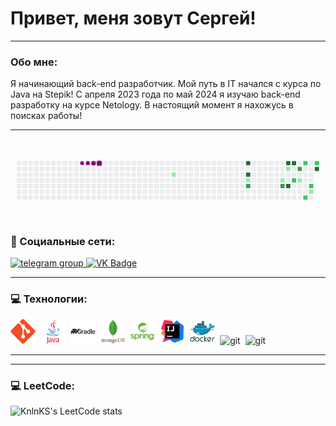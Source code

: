 # Привет, меня зовут Сергей!

---

###  Обо мне:

Я начинающий back-end разработчик. Мой путь в IT начался с курса по Java на Stepik! С апреля 2023 года по май 2024 я изучаю back-end разработку на курсе Netology. В настоящий момент я нахожусь в поисках работы!

---
<svg viewBox="-16 -32 880 192" width="880" height="192" xmlns="http://www.w3.org/2000/svg"><desc>Generated with https://github.com/Platane/snk</desc><style>:root{--cb:#1b1f230a;--cs:purple;--ce:#ebedf0;--c0:#ebedf0;--c1:#9be9a8;--c2:#40c463;--c3:#30a14e;--c4:#216e39}.c{shape-rendering:geometricPrecision;fill:var(--ce);stroke-width:1px;stroke:var(--cb);animation:none 17300ms linear infinite;width:12px;height:12px}@keyframes c0{17.33%{fill:var(--c1)}17.35%,100%{fill:var(--ce)}}.c.c0{fill:var(--c1);animation-name:c0}@keyframes c1{57.22%{fill:var(--c4)}57.24%,100%{fill:var(--ce)}}.c.c1{fill:var(--c4);animation-name:c1}@keyframes c2{56.06%{fill:var(--c4)}56.08%,100%{fill:var(--ce)}}.c.c2{fill:var(--c4);animation-name:c2}@keyframes c3{25.42%{fill:var(--c1)}25.44%,100%{fill:var(--ce)}}.c.c3{fill:var(--c1);animation-name:c3}@keyframes c4{54.9%{fill:var(--c3)}54.92%,100%{fill:var(--ce)}}.c.c4{fill:var(--c3);animation-name:c4}@keyframes c5{28.89%{fill:var(--c1)}28.91%,100%{fill:var(--ce)}}.c.c5{fill:var(--c1);animation-name:c5}@keyframes c6{51.44%{fill:var(--c3)}51.46%,100%{fill:var(--ce)}}.c.c6{fill:var(--c3);animation-name:c6}@keyframes c7{61.26%{fill:var(--c4)}61.28%,100%{fill:var(--ce)}}.c.c7{fill:var(--c4);animation-name:c7}@keyframes c8{30.63%{fill:var(--c1)}30.65%,100%{fill:var(--ce)}}.c.c8{fill:var(--c1);animation-name:c8}@keyframes c9{69.35%{fill:var(--c4)}69.37%,100%{fill:var(--ce)}}.c.c9{fill:var(--c4);animation-name:c9}@keyframes ca{61.84%{fill:var(--c4)}61.86%,100%{fill:var(--ce)}}.c.ca{fill:var(--c4);animation-name:ca}@keyframes cb{40.45%{fill:var(--c2)}40.47%,100%{fill:var(--ce)}}.c.cb{fill:var(--c2);animation-name:cb}@keyframes cc{47.97%{fill:var(--c3)}47.99%,100%{fill:var(--ce)}}.c.cc{fill:var(--c3);animation-name:cc}@keyframes cd{32.94%{fill:var(--c1)}32.96%,100%{fill:var(--ce)}}.c.cd{fill:var(--c1);animation-name:cd}@keyframes ce{43.34%{fill:var(--c2)}43.36%,100%{fill:var(--ce)}}.c.ce{fill:var(--c2);animation-name:ce}@keyframes cf{37.56%{fill:var(--c2)}37.58%,100%{fill:var(--ce)}}.c.cf{fill:var(--c2);animation-name:cf}@keyframes cg{35.83%{fill:var(--c2)}35.85%,100%{fill:var(--ce)}}.c.cg{fill:var(--c2);animation-name:cg}@keyframes ch{35.25%{fill:var(--c1)}35.27%,100%{fill:var(--ce)}}.c.ch{fill:var(--c1);animation-name:ch}@keyframes ci{44.5%{fill:var(--c2)}44.52%,100%{fill:var(--ce)}}.c.ci{fill:var(--c2);animation-name:ci}@keyframes cj{64.73%{fill:var(--c4)}64.75%,100%{fill:var(--ce)}}.c.cj{fill:var(--c4);animation-name:cj}.u{transform-origin:0 0;transform:scale(0,1);animation:none linear 17300ms infinite}@keyframes u0{17.33%{transform:scale(0.000,1)}17.35%,25.42%{transform:scale(0.167,1)}25.44%,28.89%{transform:scale(0.333,1)}28.91%,30.63%{transform:scale(0.500,1)}30.65%,32.94%{transform:scale(0.667,1)}32.96%,35.25%{transform:scale(0.833,1)}35.27%,100%{transform:scale(1.000,1)}}.u.u0{fill:var(--c1);animation-name:u0;transform-origin:0.0px 0}@keyframes u1{35.83%{transform:scale(0.000,1)}35.85%,37.56%{transform:scale(0.200,1)}37.58%,40.45%{transform:scale(0.400,1)}40.47%,43.34%{transform:scale(0.600,1)}43.36%,44.5%{transform:scale(0.800,1)}44.52%,100%{transform:scale(1.000,1)}}.u.u1{fill:var(--c2);animation-name:u1;transform-origin:254.4px 0}@keyframes u2{47.97%{transform:scale(0.000,1)}47.99%,51.44%{transform:scale(0.333,1)}51.46%,54.9%{transform:scale(0.667,1)}54.92%,100%{transform:scale(1.000,1)}}.u.u2{fill:var(--c3);animation-name:u2;transform-origin:466.4px 0}@keyframes u3{56.06%{transform:scale(0.000,1)}56.08%,57.22%{transform:scale(0.167,1)}57.24%,61.26%{transform:scale(0.333,1)}61.28%,61.84%{transform:scale(0.500,1)}61.86%,64.73%{transform:scale(0.667,1)}64.75%,69.35%{transform:scale(0.833,1)}69.37%,100%{transform:scale(1.000,1)}}.u.u3{fill:var(--c4);animation-name:u3;transform-origin:593.6px 0}.s{shape-rendering:geometricPrecision;fill:var(--cs);animation:none linear 17300ms infinite}@keyframes s0{0%,99.42%{transform:translate(0px,-16px)}0.58%{transform:translate(0px,0px)}16.18%{transform:translate(432px,0px)}17.34%{transform:translate(432px,32px)}24.28%{transform:translate(624px,32px)}24.86%{transform:translate(624px,48px)}29.48%{transform:translate(752px,48px)}30.64%,67.63%{transform:translate(752px,16px)}31.21%{transform:translate(768px,16px)}31.79%,41.04%{transform:translate(768px,32px)}32.37%{transform:translate(784px,32px)}32.95%,39.88%{transform:translate(784px,48px)}33.53%{transform:translate(800px,48px)}34.68%{transform:translate(800px,80px)}35.26%{transform:translate(816px,80px)}35.84%{transform:translate(816px,64px)}36.42%{transform:translate(800px,64px)}37.57%{transform:translate(800px,96px)}38.15%{transform:translate(784px,96px)}40.46%{transform:translate(768px,48px)}42.2%{transform:translate(800px,32px)}43.35%{transform:translate(800px,0px)}44.51%,64.16%{transform:translate(832px,0px)}45.09%{transform:translate(832px,-16px)}46.82%{transform:translate(784px,-16px)}47.98%{transform:translate(784px,16px)}49.71%{transform:translate(736px,16px)}51.45%{transform:translate(736px,64px)}54.91%{transform:translate(640px,64px)}57.23%{transform:translate(640px,0px)}64.74%{transform:translate(832px,16px)}69.36%{transform:translate(752px,64px)}91.91%{transform:translate(128px,64px)}93.64%{transform:translate(128px,16px)}94.22%{transform:translate(112px,16px)}94.8%{transform:translate(112px,0px)}97.11%{transform:translate(48px,0px)}97.69%{transform:translate(48px,-16px)}}.s.s0{transform:translate(0px,-16px);animation-name:s0}@keyframes s1{0%,99.42%{transform:translate(16px,-16px)}0.58%{transform:translate(0px,-16px)}1.16%{transform:translate(0px,0px)}16.76%{transform:translate(432px,0px)}17.92%{transform:translate(432px,32px)}24.86%{transform:translate(624px,32px)}25.43%{transform:translate(624px,48px)}30.06%{transform:translate(752px,48px)}31.21%,68.21%{transform:translate(752px,16px)}31.79%{transform:translate(768px,16px)}32.37%,41.62%{transform:translate(768px,32px)}32.95%{transform:translate(784px,32px)}33.53%,40.46%{transform:translate(784px,48px)}34.1%{transform:translate(800px,48px)}35.26%{transform:translate(800px,80px)}35.84%{transform:translate(816px,80px)}36.42%{transform:translate(816px,64px)}36.99%{transform:translate(800px,64px)}38.15%{transform:translate(800px,96px)}38.73%{transform:translate(784px,96px)}41.04%{transform:translate(768px,48px)}42.77%{transform:translate(800px,32px)}43.93%{transform:translate(800px,0px)}45.09%,64.74%{transform:translate(832px,0px)}45.66%{transform:translate(832px,-16px)}47.4%{transform:translate(784px,-16px)}48.55%{transform:translate(784px,16px)}50.29%{transform:translate(736px,16px)}52.02%{transform:translate(736px,64px)}55.49%{transform:translate(640px,64px)}57.8%{transform:translate(640px,0px)}65.32%{transform:translate(832px,16px)}69.94%{transform:translate(752px,64px)}92.49%{transform:translate(128px,64px)}94.22%{transform:translate(128px,16px)}94.8%{transform:translate(112px,16px)}95.38%{transform:translate(112px,0px)}97.69%{transform:translate(48px,0px)}98.27%{transform:translate(48px,-16px)}}.s.s1{transform:translate(16px,-16px);animation-name:s1}@keyframes s2{0%,99.42%{transform:translate(32px,-16px)}1.16%{transform:translate(0px,-16px)}1.73%{transform:translate(0px,0px)}17.34%{transform:translate(432px,0px)}18.5%{transform:translate(432px,32px)}25.43%{transform:translate(624px,32px)}26.01%{transform:translate(624px,48px)}30.64%{transform:translate(752px,48px)}31.79%,68.79%{transform:translate(752px,16px)}32.37%{transform:translate(768px,16px)}32.95%,42.2%{transform:translate(768px,32px)}33.53%{transform:translate(784px,32px)}34.1%,41.04%{transform:translate(784px,48px)}34.68%{transform:translate(800px,48px)}35.84%{transform:translate(800px,80px)}36.42%{transform:translate(816px,80px)}36.99%{transform:translate(816px,64px)}37.57%{transform:translate(800px,64px)}38.73%{transform:translate(800px,96px)}39.31%{transform:translate(784px,96px)}41.62%{transform:translate(768px,48px)}43.35%{transform:translate(800px,32px)}44.51%{transform:translate(800px,0px)}45.66%,65.32%{transform:translate(832px,0px)}46.24%{transform:translate(832px,-16px)}47.98%{transform:translate(784px,-16px)}49.13%{transform:translate(784px,16px)}50.87%{transform:translate(736px,16px)}52.6%{transform:translate(736px,64px)}56.07%{transform:translate(640px,64px)}58.38%{transform:translate(640px,0px)}65.9%{transform:translate(832px,16px)}70.52%{transform:translate(752px,64px)}93.06%{transform:translate(128px,64px)}94.8%{transform:translate(128px,16px)}95.38%{transform:translate(112px,16px)}95.95%{transform:translate(112px,0px)}98.27%{transform:translate(48px,0px)}98.84%{transform:translate(48px,-16px)}}.s.s2{transform:translate(32px,-16px);animation-name:s2}@keyframes s3{0%,99.42%{transform:translate(48px,-16px)}1.73%{transform:translate(0px,-16px)}2.31%{transform:translate(0px,0px)}17.92%{transform:translate(432px,0px)}19.08%{transform:translate(432px,32px)}26.01%{transform:translate(624px,32px)}26.59%{transform:translate(624px,48px)}31.21%{transform:translate(752px,48px)}32.37%,69.36%{transform:translate(752px,16px)}32.95%{transform:translate(768px,16px)}33.53%,42.77%{transform:translate(768px,32px)}34.1%{transform:translate(784px,32px)}34.68%,41.62%{transform:translate(784px,48px)}35.26%{transform:translate(800px,48px)}36.42%{transform:translate(800px,80px)}36.99%{transform:translate(816px,80px)}37.57%{transform:translate(816px,64px)}38.15%{transform:translate(800px,64px)}39.31%{transform:translate(800px,96px)}39.88%{transform:translate(784px,96px)}42.2%{transform:translate(768px,48px)}43.93%{transform:translate(800px,32px)}45.09%{transform:translate(800px,0px)}46.24%,65.9%{transform:translate(832px,0px)}46.82%{transform:translate(832px,-16px)}48.55%{transform:translate(784px,-16px)}49.71%{transform:translate(784px,16px)}51.45%{transform:translate(736px,16px)}53.18%{transform:translate(736px,64px)}56.65%{transform:translate(640px,64px)}58.96%{transform:translate(640px,0px)}66.47%{transform:translate(832px,16px)}71.1%{transform:translate(752px,64px)}93.64%{transform:translate(128px,64px)}95.38%{transform:translate(128px,16px)}95.95%{transform:translate(112px,16px)}96.53%{transform:translate(112px,0px)}98.84%{transform:translate(48px,0px)}}.s.s3{transform:translate(48px,-16px);animation-name:s3}</style><rect class="c" x="2" y="2" rx="2" ry="2"/><rect class="c" x="2" y="18" rx="2" ry="2"/><rect class="c" x="2" y="34" rx="2" ry="2"/><rect class="c" x="2" y="50" rx="2" ry="2"/><rect class="c" x="2" y="66" rx="2" ry="2"/><rect class="c" x="2" y="82" rx="2" ry="2"/><rect class="c" x="2" y="98" rx="2" ry="2"/><rect class="c" x="18" y="2" rx="2" ry="2"/><rect class="c" x="18" y="18" rx="2" ry="2"/><rect class="c" x="18" y="34" rx="2" ry="2"/><rect class="c" x="18" y="50" rx="2" ry="2"/><rect class="c" x="18" y="66" rx="2" ry="2"/><rect class="c" x="18" y="82" rx="2" ry="2"/><rect class="c" x="18" y="98" rx="2" ry="2"/><rect class="c" x="34" y="2" rx="2" ry="2"/><rect class="c" x="34" y="18" rx="2" ry="2"/><rect class="c" x="34" y="34" rx="2" ry="2"/><rect class="c" x="34" y="50" rx="2" ry="2"/><rect class="c" x="34" y="66" rx="2" ry="2"/><rect class="c" x="34" y="82" rx="2" ry="2"/><rect class="c" x="34" y="98" rx="2" ry="2"/><rect class="c" x="50" y="2" rx="2" ry="2"/><rect class="c" x="50" y="18" rx="2" ry="2"/><rect class="c" x="50" y="34" rx="2" ry="2"/><rect class="c" x="50" y="50" rx="2" ry="2"/><rect class="c" x="50" y="66" rx="2" ry="2"/><rect class="c" x="50" y="82" rx="2" ry="2"/><rect class="c" x="50" y="98" rx="2" ry="2"/><rect class="c" x="66" y="2" rx="2" ry="2"/><rect class="c" x="66" y="18" rx="2" ry="2"/><rect class="c" x="66" y="34" rx="2" ry="2"/><rect class="c" x="66" y="50" rx="2" ry="2"/><rect class="c" x="66" y="66" rx="2" ry="2"/><rect class="c" x="66" y="82" rx="2" ry="2"/><rect class="c" x="66" y="98" rx="2" ry="2"/><rect class="c" x="82" y="2" rx="2" ry="2"/><rect class="c" x="82" y="18" rx="2" ry="2"/><rect class="c" x="82" y="34" rx="2" ry="2"/><rect class="c" x="82" y="50" rx="2" ry="2"/><rect class="c" x="82" y="66" rx="2" ry="2"/><rect class="c" x="82" y="82" rx="2" ry="2"/><rect class="c" x="82" y="98" rx="2" ry="2"/><rect class="c" x="98" y="2" rx="2" ry="2"/><rect class="c" x="98" y="18" rx="2" ry="2"/><rect class="c" x="98" y="34" rx="2" ry="2"/><rect class="c" x="98" y="50" rx="2" ry="2"/><rect class="c" x="98" y="66" rx="2" ry="2"/><rect class="c" x="98" y="82" rx="2" ry="2"/><rect class="c" x="98" y="98" rx="2" ry="2"/><rect class="c" x="114" y="2" rx="2" ry="2"/><rect class="c" x="114" y="18" rx="2" ry="2"/><rect class="c" x="114" y="34" rx="2" ry="2"/><rect class="c" x="114" y="50" rx="2" ry="2"/><rect class="c" x="114" y="66" rx="2" ry="2"/><rect class="c" x="114" y="82" rx="2" ry="2"/><rect class="c" x="114" y="98" rx="2" ry="2"/><rect class="c" x="130" y="2" rx="2" ry="2"/><rect class="c" x="130" y="18" rx="2" ry="2"/><rect class="c" x="130" y="34" rx="2" ry="2"/><rect class="c" x="130" y="50" rx="2" ry="2"/><rect class="c" x="130" y="66" rx="2" ry="2"/><rect class="c" x="130" y="82" rx="2" ry="2"/><rect class="c" x="130" y="98" rx="2" ry="2"/><rect class="c" x="146" y="2" rx="2" ry="2"/><rect class="c" x="146" y="18" rx="2" ry="2"/><rect class="c" x="146" y="34" rx="2" ry="2"/><rect class="c" x="146" y="50" rx="2" ry="2"/><rect class="c" x="146" y="66" rx="2" ry="2"/><rect class="c" x="146" y="82" rx="2" ry="2"/><rect class="c" x="146" y="98" rx="2" ry="2"/><rect class="c" x="162" y="2" rx="2" ry="2"/><rect class="c" x="162" y="18" rx="2" ry="2"/><rect class="c" x="162" y="34" rx="2" ry="2"/><rect class="c" x="162" y="50" rx="2" ry="2"/><rect class="c" x="162" y="66" rx="2" ry="2"/><rect class="c" x="162" y="82" rx="2" ry="2"/><rect class="c" x="162" y="98" rx="2" ry="2"/><rect class="c" x="178" y="2" rx="2" ry="2"/><rect class="c" x="178" y="18" rx="2" ry="2"/><rect class="c" x="178" y="34" rx="2" ry="2"/><rect class="c" x="178" y="50" rx="2" ry="2"/><rect class="c" x="178" y="66" rx="2" ry="2"/><rect class="c" x="178" y="82" rx="2" ry="2"/><rect class="c" x="178" y="98" rx="2" ry="2"/><rect class="c" x="194" y="2" rx="2" ry="2"/><rect class="c" x="194" y="18" rx="2" ry="2"/><rect class="c" x="194" y="34" rx="2" ry="2"/><rect class="c" x="194" y="50" rx="2" ry="2"/><rect class="c" x="194" y="66" rx="2" ry="2"/><rect class="c" x="194" y="82" rx="2" ry="2"/><rect class="c" x="194" y="98" rx="2" ry="2"/><rect class="c" x="210" y="2" rx="2" ry="2"/><rect class="c" x="210" y="18" rx="2" ry="2"/><rect class="c" x="210" y="34" rx="2" ry="2"/><rect class="c" x="210" y="50" rx="2" ry="2"/><rect class="c" x="210" y="66" rx="2" ry="2"/><rect class="c" x="210" y="82" rx="2" ry="2"/><rect class="c" x="210" y="98" rx="2" ry="2"/><rect class="c" x="226" y="2" rx="2" ry="2"/><rect class="c" x="226" y="18" rx="2" ry="2"/><rect class="c" x="226" y="34" rx="2" ry="2"/><rect class="c" x="226" y="50" rx="2" ry="2"/><rect class="c" x="226" y="66" rx="2" ry="2"/><rect class="c" x="226" y="82" rx="2" ry="2"/><rect class="c" x="226" y="98" rx="2" ry="2"/><rect class="c" x="242" y="2" rx="2" ry="2"/><rect class="c" x="242" y="18" rx="2" ry="2"/><rect class="c" x="242" y="34" rx="2" ry="2"/><rect class="c" x="242" y="50" rx="2" ry="2"/><rect class="c" x="242" y="66" rx="2" ry="2"/><rect class="c" x="242" y="82" rx="2" ry="2"/><rect class="c" x="242" y="98" rx="2" ry="2"/><rect class="c" x="258" y="2" rx="2" ry="2"/><rect class="c" x="258" y="18" rx="2" ry="2"/><rect class="c" x="258" y="34" rx="2" ry="2"/><rect class="c" x="258" y="50" rx="2" ry="2"/><rect class="c" x="258" y="66" rx="2" ry="2"/><rect class="c" x="258" y="82" rx="2" ry="2"/><rect class="c" x="258" y="98" rx="2" ry="2"/><rect class="c" x="274" y="2" rx="2" ry="2"/><rect class="c" x="274" y="18" rx="2" ry="2"/><rect class="c" x="274" y="34" rx="2" ry="2"/><rect class="c" x="274" y="50" rx="2" ry="2"/><rect class="c" x="274" y="66" rx="2" ry="2"/><rect class="c" x="274" y="82" rx="2" ry="2"/><rect class="c" x="274" y="98" rx="2" ry="2"/><rect class="c" x="290" y="2" rx="2" ry="2"/><rect class="c" x="290" y="18" rx="2" ry="2"/><rect class="c" x="290" y="34" rx="2" ry="2"/><rect class="c" x="290" y="50" rx="2" ry="2"/><rect class="c" x="290" y="66" rx="2" ry="2"/><rect class="c" x="290" y="82" rx="2" ry="2"/><rect class="c" x="290" y="98" rx="2" ry="2"/><rect class="c" x="306" y="2" rx="2" ry="2"/><rect class="c" x="306" y="18" rx="2" ry="2"/><rect class="c" x="306" y="34" rx="2" ry="2"/><rect class="c" x="306" y="50" rx="2" ry="2"/><rect class="c" x="306" y="66" rx="2" ry="2"/><rect class="c" x="306" y="82" rx="2" ry="2"/><rect class="c" x="306" y="98" rx="2" ry="2"/><rect class="c" x="322" y="2" rx="2" ry="2"/><rect class="c" x="322" y="18" rx="2" ry="2"/><rect class="c" x="322" y="34" rx="2" ry="2"/><rect class="c" x="322" y="50" rx="2" ry="2"/><rect class="c" x="322" y="66" rx="2" ry="2"/><rect class="c" x="322" y="82" rx="2" ry="2"/><rect class="c" x="322" y="98" rx="2" ry="2"/><rect class="c" x="338" y="2" rx="2" ry="2"/><rect class="c" x="338" y="18" rx="2" ry="2"/><rect class="c" x="338" y="34" rx="2" ry="2"/><rect class="c" x="338" y="50" rx="2" ry="2"/><rect class="c" x="338" y="66" rx="2" ry="2"/><rect class="c" x="338" y="82" rx="2" ry="2"/><rect class="c" x="338" y="98" rx="2" ry="2"/><rect class="c" x="354" y="2" rx="2" ry="2"/><rect class="c" x="354" y="18" rx="2" ry="2"/><rect class="c" x="354" y="34" rx="2" ry="2"/><rect class="c" x="354" y="50" rx="2" ry="2"/><rect class="c" x="354" y="66" rx="2" ry="2"/><rect class="c" x="354" y="82" rx="2" ry="2"/><rect class="c" x="354" y="98" rx="2" ry="2"/><rect class="c" x="370" y="2" rx="2" ry="2"/><rect class="c" x="370" y="18" rx="2" ry="2"/><rect class="c" x="370" y="34" rx="2" ry="2"/><rect class="c" x="370" y="50" rx="2" ry="2"/><rect class="c" x="370" y="66" rx="2" ry="2"/><rect class="c" x="370" y="82" rx="2" ry="2"/><rect class="c" x="370" y="98" rx="2" ry="2"/><rect class="c" x="386" y="2" rx="2" ry="2"/><rect class="c" x="386" y="18" rx="2" ry="2"/><rect class="c" x="386" y="34" rx="2" ry="2"/><rect class="c" x="386" y="50" rx="2" ry="2"/><rect class="c" x="386" y="66" rx="2" ry="2"/><rect class="c" x="386" y="82" rx="2" ry="2"/><rect class="c" x="386" y="98" rx="2" ry="2"/><rect class="c" x="402" y="2" rx="2" ry="2"/><rect class="c" x="402" y="18" rx="2" ry="2"/><rect class="c" x="402" y="34" rx="2" ry="2"/><rect class="c" x="402" y="50" rx="2" ry="2"/><rect class="c" x="402" y="66" rx="2" ry="2"/><rect class="c" x="402" y="82" rx="2" ry="2"/><rect class="c" x="402" y="98" rx="2" ry="2"/><rect class="c" x="418" y="2" rx="2" ry="2"/><rect class="c" x="418" y="18" rx="2" ry="2"/><rect class="c" x="418" y="34" rx="2" ry="2"/><rect class="c" x="418" y="50" rx="2" ry="2"/><rect class="c" x="418" y="66" rx="2" ry="2"/><rect class="c" x="418" y="82" rx="2" ry="2"/><rect class="c" x="418" y="98" rx="2" ry="2"/><rect class="c" x="434" y="2" rx="2" ry="2"/><rect class="c" x="434" y="18" rx="2" ry="2"/><rect class="c c0" x="434" y="34" rx="2" ry="2"/><rect class="c" x="434" y="50" rx="2" ry="2"/><rect class="c" x="434" y="66" rx="2" ry="2"/><rect class="c" x="434" y="82" rx="2" ry="2"/><rect class="c" x="434" y="98" rx="2" ry="2"/><rect class="c" x="450" y="2" rx="2" ry="2"/><rect class="c" x="450" y="18" rx="2" ry="2"/><rect class="c" x="450" y="34" rx="2" ry="2"/><rect class="c" x="450" y="50" rx="2" ry="2"/><rect class="c" x="450" y="66" rx="2" ry="2"/><rect class="c" x="450" y="82" rx="2" ry="2"/><rect class="c" x="450" y="98" rx="2" ry="2"/><rect class="c" x="466" y="2" rx="2" ry="2"/><rect class="c" x="466" y="18" rx="2" ry="2"/><rect class="c" x="466" y="34" rx="2" ry="2"/><rect class="c" x="466" y="50" rx="2" ry="2"/><rect class="c" x="466" y="66" rx="2" ry="2"/><rect class="c" x="466" y="82" rx="2" ry="2"/><rect class="c" x="466" y="98" rx="2" ry="2"/><rect class="c" x="482" y="2" rx="2" ry="2"/><rect class="c" x="482" y="18" rx="2" ry="2"/><rect class="c" x="482" y="34" rx="2" ry="2"/><rect class="c" x="482" y="50" rx="2" ry="2"/><rect class="c" x="482" y="66" rx="2" ry="2"/><rect class="c" x="482" y="82" rx="2" ry="2"/><rect class="c" x="482" y="98" rx="2" ry="2"/><rect class="c" x="498" y="2" rx="2" ry="2"/><rect class="c" x="498" y="18" rx="2" ry="2"/><rect class="c" x="498" y="34" rx="2" ry="2"/><rect class="c" x="498" y="50" rx="2" ry="2"/><rect class="c" x="498" y="66" rx="2" ry="2"/><rect class="c" x="498" y="82" rx="2" ry="2"/><rect class="c" x="498" y="98" rx="2" ry="2"/><rect class="c" x="514" y="2" rx="2" ry="2"/><rect class="c" x="514" y="18" rx="2" ry="2"/><rect class="c" x="514" y="34" rx="2" ry="2"/><rect class="c" x="514" y="50" rx="2" ry="2"/><rect class="c" x="514" y="66" rx="2" ry="2"/><rect class="c" x="514" y="82" rx="2" ry="2"/><rect class="c" x="514" y="98" rx="2" ry="2"/><rect class="c" x="530" y="2" rx="2" ry="2"/><rect class="c" x="530" y="18" rx="2" ry="2"/><rect class="c" x="530" y="34" rx="2" ry="2"/><rect class="c" x="530" y="50" rx="2" ry="2"/><rect class="c" x="530" y="66" rx="2" ry="2"/><rect class="c" x="530" y="82" rx="2" ry="2"/><rect class="c" x="530" y="98" rx="2" ry="2"/><rect class="c" x="546" y="2" rx="2" ry="2"/><rect class="c" x="546" y="18" rx="2" ry="2"/><rect class="c" x="546" y="34" rx="2" ry="2"/><rect class="c" x="546" y="50" rx="2" ry="2"/><rect class="c" x="546" y="66" rx="2" ry="2"/><rect class="c" x="546" y="82" rx="2" ry="2"/><rect class="c" x="546" y="98" rx="2" ry="2"/><rect class="c" x="562" y="2" rx="2" ry="2"/><rect class="c" x="562" y="18" rx="2" ry="2"/><rect class="c" x="562" y="34" rx="2" ry="2"/><rect class="c" x="562" y="50" rx="2" ry="2"/><rect class="c" x="562" y="66" rx="2" ry="2"/><rect class="c" x="562" y="82" rx="2" ry="2"/><rect class="c" x="562" y="98" rx="2" ry="2"/><rect class="c" x="578" y="2" rx="2" ry="2"/><rect class="c" x="578" y="18" rx="2" ry="2"/><rect class="c" x="578" y="34" rx="2" ry="2"/><rect class="c" x="578" y="50" rx="2" ry="2"/><rect class="c" x="578" y="66" rx="2" ry="2"/><rect class="c" x="578" y="82" rx="2" ry="2"/><rect class="c" x="578" y="98" rx="2" ry="2"/><rect class="c" x="594" y="2" rx="2" ry="2"/><rect class="c" x="594" y="18" rx="2" ry="2"/><rect class="c" x="594" y="34" rx="2" ry="2"/><rect class="c" x="594" y="50" rx="2" ry="2"/><rect class="c" x="594" y="66" rx="2" ry="2"/><rect class="c" x="594" y="82" rx="2" ry="2"/><rect class="c" x="594" y="98" rx="2" ry="2"/><rect class="c" x="610" y="2" rx="2" ry="2"/><rect class="c" x="610" y="18" rx="2" ry="2"/><rect class="c" x="610" y="34" rx="2" ry="2"/><rect class="c" x="610" y="50" rx="2" ry="2"/><rect class="c" x="610" y="66" rx="2" ry="2"/><rect class="c" x="610" y="82" rx="2" ry="2"/><rect class="c" x="610" y="98" rx="2" ry="2"/><rect class="c" x="626" y="2" rx="2" ry="2"/><rect class="c" x="626" y="18" rx="2" ry="2"/><rect class="c" x="626" y="34" rx="2" ry="2"/><rect class="c" x="626" y="50" rx="2" ry="2"/><rect class="c" x="626" y="66" rx="2" ry="2"/><rect class="c" x="626" y="82" rx="2" ry="2"/><rect class="c" x="626" y="98" rx="2" ry="2"/><rect class="c c1" x="642" y="2" rx="2" ry="2"/><rect class="c" x="642" y="18" rx="2" ry="2"/><rect class="c c2" x="642" y="34" rx="2" ry="2"/><rect class="c c3" x="642" y="50" rx="2" ry="2"/><rect class="c c4" x="642" y="66" rx="2" ry="2"/><rect class="c" x="642" y="82" rx="2" ry="2"/><rect class="c" x="642" y="98" rx="2" ry="2"/><rect class="c" x="658" y="2" rx="2" ry="2"/><rect class="c" x="658" y="18" rx="2" ry="2"/><rect class="c" x="658" y="34" rx="2" ry="2"/><rect class="c" x="658" y="50" rx="2" ry="2"/><rect class="c" x="658" y="66" rx="2" ry="2"/><rect class="c" x="658" y="82" rx="2" ry="2"/><rect class="c" x="658" y="98" rx="2" ry="2"/><rect class="c" x="674" y="2" rx="2" ry="2"/><rect class="c" x="674" y="18" rx="2" ry="2"/><rect class="c" x="674" y="34" rx="2" ry="2"/><rect class="c" x="674" y="50" rx="2" ry="2"/><rect class="c" x="674" y="66" rx="2" ry="2"/><rect class="c" x="674" y="82" rx="2" ry="2"/><rect class="c" x="674" y="98" rx="2" ry="2"/><rect class="c" x="690" y="2" rx="2" ry="2"/><rect class="c" x="690" y="18" rx="2" ry="2"/><rect class="c" x="690" y="34" rx="2" ry="2"/><rect class="c" x="690" y="50" rx="2" ry="2"/><rect class="c" x="690" y="66" rx="2" ry="2"/><rect class="c" x="690" y="82" rx="2" ry="2"/><rect class="c" x="690" y="98" rx="2" ry="2"/><rect class="c" x="706" y="2" rx="2" ry="2"/><rect class="c" x="706" y="18" rx="2" ry="2"/><rect class="c" x="706" y="34" rx="2" ry="2"/><rect class="c" x="706" y="50" rx="2" ry="2"/><rect class="c" x="706" y="66" rx="2" ry="2"/><rect class="c" x="706" y="82" rx="2" ry="2"/><rect class="c" x="706" y="98" rx="2" ry="2"/><rect class="c" x="722" y="2" rx="2" ry="2"/><rect class="c" x="722" y="18" rx="2" ry="2"/><rect class="c" x="722" y="34" rx="2" ry="2"/><rect class="c" x="722" y="50" rx="2" ry="2"/><rect class="c" x="722" y="66" rx="2" ry="2"/><rect class="c" x="722" y="82" rx="2" ry="2"/><rect class="c" x="722" y="98" rx="2" ry="2"/><rect class="c" x="738" y="2" rx="2" ry="2"/><rect class="c" x="738" y="18" rx="2" ry="2"/><rect class="c" x="738" y="34" rx="2" ry="2"/><rect class="c c5" x="738" y="50" rx="2" ry="2"/><rect class="c c6" x="738" y="66" rx="2" ry="2"/><rect class="c" x="738" y="82" rx="2" ry="2"/><rect class="c" x="738" y="98" rx="2" ry="2"/><rect class="c c7" x="754" y="2" rx="2" ry="2"/><rect class="c c8" x="754" y="18" rx="2" ry="2"/><rect class="c" x="754" y="34" rx="2" ry="2"/><rect class="c" x="754" y="50" rx="2" ry="2"/><rect class="c c9" x="754" y="66" rx="2" ry="2"/><rect class="c" x="754" y="82" rx="2" ry="2"/><rect class="c" x="754" y="98" rx="2" ry="2"/><rect class="c ca" x="770" y="2" rx="2" ry="2"/><rect class="c" x="770" y="18" rx="2" ry="2"/><rect class="c" x="770" y="34" rx="2" ry="2"/><rect class="c cb" x="770" y="50" rx="2" ry="2"/><rect class="c" x="770" y="66" rx="2" ry="2"/><rect class="c" x="770" y="82" rx="2" ry="2"/><rect class="c" x="770" y="98" rx="2" ry="2"/><rect class="c" x="786" y="2" rx="2" ry="2"/><rect class="c cc" x="786" y="18" rx="2" ry="2"/><rect class="c" x="786" y="34" rx="2" ry="2"/><rect class="c cd" x="786" y="50" rx="2" ry="2"/><rect class="c" x="786" y="66" rx="2" ry="2"/><rect class="c" x="786" y="82" rx="2" ry="2"/><rect class="c" x="786" y="98" rx="2" ry="2"/><rect class="c ce" x="802" y="2" rx="2" ry="2"/><rect class="c" x="802" y="18" rx="2" ry="2"/><rect class="c" x="802" y="34" rx="2" ry="2"/><rect class="c" x="802" y="50" rx="2" ry="2"/><rect class="c" x="802" y="66" rx="2" ry="2"/><rect class="c" x="802" y="82" rx="2" ry="2"/><rect class="c cf" x="802" y="98" rx="2" ry="2"/><rect class="c" x="818" y="2" rx="2" ry="2"/><rect class="c" x="818" y="18" rx="2" ry="2"/><rect class="c" x="818" y="34" rx="2" ry="2"/><rect class="c" x="818" y="50" rx="2" ry="2"/><rect class="c cg" x="818" y="66" rx="2" ry="2"/><rect class="c ch" x="818" y="82" rx="2" ry="2"/><rect class="c" x="818" y="98" rx="2" ry="2"/><rect class="c ci" x="834" y="2" rx="2" ry="2"/><rect class="c cj" x="834" y="18" rx="2" ry="2"/><rect class="u u0" height="12" width="255.0" x="0.0" y="144"/><rect class="u u1" height="12" width="212.6" x="254.4" y="144"/><rect class="u u2" height="12" width="127.8" x="466.4" y="144"/><rect class="u u3" height="12" width="255.0" x="593.6" y="144"/><rect class="s s0" x="0.8" y="0.8" width="14.4" height="14.4" rx="4.5" ry="4.5"/><rect class="s s1" x="1.8" y="1.8" width="12.3" height="12.3" rx="4.1" ry="4.1"/><rect class="s s2" x="2.6" y="2.6" width="10.8" height="10.8" rx="3.6" ry="3.6"/><rect class="s s3" x="3.0" y="3.0" width="9.9" height="9.9" rx="3.3" ry="3.3"/></svg>
---

### 🤝 Социальные сети:

   <div id="badges">
    <a href="https://t.me/efimovsergei44" target="_blank">
      <img src="https://cdn-icons-png.flaticon.com/512/2111/2111646.png" width="40" height="40" alt="telegram group" />
    </a>
    <a href="https://vk.com/beard44" target="_blank">
      <img src="https://cdn-icons-png.flaticon.com/512/145/145813.png" width="40" height="40" alt="VK Badge"/>
    </a>
    
  
   
  

---

### 💻 Технологии:

<div>
  <img src="https://github.com/devicons/devicon/blob/master/icons/git/git-original.svg" title="git" alt="git" width="40" height="40"/>&nbsp
   <img src="https://github.com/devicons/devicon/blob/master/icons/java/java-original-wordmark.svg" title="git" alt="git" width="40" height="40"/>&nbsp
    <img src="https://github.com/devicons/devicon/blob/master/icons/gradle/gradle-plain-wordmark.svg" title="git" alt="git" width="40" height="40"/>&nbsp
     <img src="https://github.com/devicons/devicon/blob/master/icons/mongodb/mongodb-original-wordmark.svg" title="git" alt="git" width="40" height="40"/>&nbsp
      <img src="https://github.com/devicons/devicon/blob/master/icons/spring/spring-original-wordmark.svg" title="git" alt="git" width="40" height="40"/>&nbsp
       <img src="https://github.com/devicons/devicon/blob/master/icons/intellij/intellij-original.svg" title="git" alt="git" width="40" height="40"/>&nbsp
        <img src="https://github.com/devicons/devicon/blob/master/icons/docker/docker-original-wordmark.svg" title="git" alt="git" width="40" height="40"/>&nbsp
         <img src="https://logodix.com/logo/541959.jpg" title="git" alt="git" width="70" height="40"/>&nbsp
           <img src="https://logodix.com/logo/1978217.png" title="git" alt="git" width="70" height="40"/>&nbsp


</div>

---


---

### 💻 LeetCode:



![KnlnKS's LeetCode stats](https://leetcode-stats-six.vercel.app/?username=EfimovSergei&theme=dark)



